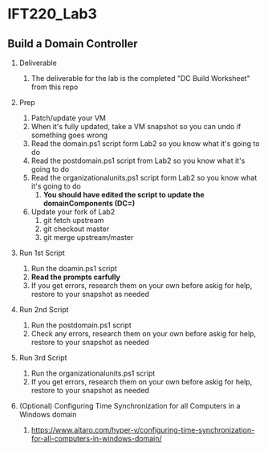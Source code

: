 # IFT220_Lab3
## Build a Domain Controller

1. Deliverable
    1. The deliverable for the lab is the completed "DC Build Worksheet" from this repo

1. Prep
    1. Patch/update your VM
    1. When it's fully updated, take a VM snapshot so you can undo if something goes wrong
    1. Read the domain.ps1 script form Lab2 so you know what it's going to do
    1. Read the postdomain.ps1 script from Lab2 so you know what it's going to do
    1. Read the organizationalunits.ps1 script form Lab2 so you know what it's going to do
        1. **You should have edited the script to update the domainComponents (DC=)**
    1. Update your fork of Lab2
        1. git fetch upstream
        1. git checkout master
        1. git merge upstream/master

1. Run 1st Script
    1. Run the doamin.ps1 script 
    1. **Read the prompts carfully**
    1. If you get errors, research them on your own before askig for help, restore to your snapshot as needed

1. Run 2nd Script
    1. Run the postdomain.ps1 script
    1. Check any errors, research them on your own before askig for help, restore to your snapshot as needed

1. Run 3rd Script
    1. Run the organizationalunits.ps1 script
    1. If you get errors, research them on your own before askig for help, restore to your snapshot as needed

1. (Optional) Configuring Time Synchronization for all Computers in a Windows domain
    1. https://www.altaro.com/hyper-v/configuring-time-synchronization-for-all-computers-in-windows-domain/
